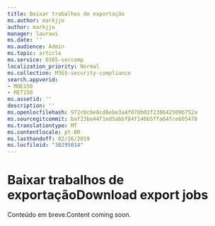 ```yaml
---
title: Baixar trabalhos de exportação
ms.author: markjjo
author: markjjo
manager: laurawi
ms.date: ''
ms.audience: Admin
ms.topic: article
ms.service: O365-seccomp
localization_priority: Normal
ms.collection: M365-security-compliance
search.appverid:
- MOE150
- MET150
ms.assetid: ''
description: ''
ms.openlocfilehash: 972c6c6e8cd6ebe3a4f078b02f238642509b752a
ms.sourcegitcommit: baf23be44f1ed5abbf84f140b5ffa64fce605478
ms.translationtype: MT
ms.contentlocale: pt-BR
ms.lasthandoff: 02/26/2019
ms.locfileid: "30295014"
---
```

# <a name="download-export-jobs"></a><span data-ttu-id="54bad-102">Baixar trabalhos de exportação</span><span class="sxs-lookup"><span data-stu-id="54bad-102">Download export jobs</span></span>

<span data-ttu-id="54bad-103">Conteúdo em breve.</span><span class="sxs-lookup"><span data-stu-id="54bad-103">Content coming soon.</span></span>